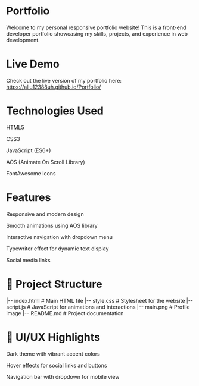 # Portfolio
Welcome to my personal responsive portfolio website! This is a front-end developer portfolio showcasing my skills, projects, and experience in web development.  

# Live Demo
Check out the live version of my portfolio here: https://allu12388uh.github.io/Portfolio/

# Technologies Used
HTML5

CSS3

JavaScript (ES6+)

AOS (Animate On Scroll Library)

FontAwesome Icons

# Features

Responsive and modern design

Smooth animations using AOS library

Interactive navigation with dropdown menu

Typewriter effect for dynamic text display

Social media links

# 📂 Project Structure
|-- index.html       # Main HTML file
|-- style.css        # Stylesheet for the website
|-- script.js        # JavaScript for animations and interactions
|-- main.png         # Profile image
|-- README.md        # Project documentation

# 🎨 UI/UX Highlights

Dark theme with vibrant accent colors

Hover effects for social links and buttons

Navigation bar with dropdown for mobile view

